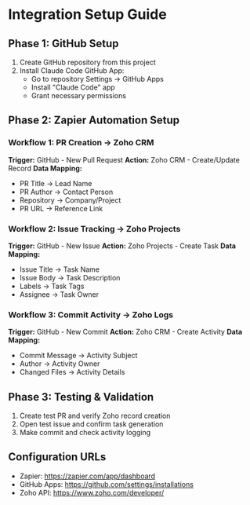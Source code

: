# Integration Setup Guide

## Phase 1: GitHub Setup
1. Create GitHub repository from this project
2. Install Claude Code GitHub App:
   - Go to repository Settings → GitHub Apps
   - Install "Claude Code" app
   - Grant necessary permissions

## Phase 2: Zapier Automation Setup

### Workflow 1: PR Creation → Zoho CRM
**Trigger:** GitHub - New Pull Request
**Action:** Zoho CRM - Create/Update Record
**Data Mapping:**
- PR Title → Lead Name
- PR Author → Contact Person
- Repository → Company/Project
- PR URL → Reference Link

### Workflow 2: Issue Tracking → Zoho Projects
**Trigger:** GitHub - New Issue
**Action:** Zoho Projects - Create Task
**Data Mapping:**
- Issue Title → Task Name
- Issue Body → Task Description
- Labels → Task Tags
- Assignee → Task Owner

### Workflow 3: Commit Activity → Zoho Logs
**Trigger:** GitHub - New Commit
**Action:** Zoho CRM - Create Activity
**Data Mapping:**
- Commit Message → Activity Subject
- Author → Activity Owner
- Changed Files → Activity Details

## Phase 3: Testing & Validation
1. Create test PR and verify Zoho record creation
2. Open test issue and confirm task generation
3. Make commit and check activity logging

## Configuration URLs
- Zapier: https://zapier.com/app/dashboard
- GitHub Apps: https://github.com/settings/installations
- Zoho API: https://www.zoho.com/developer/